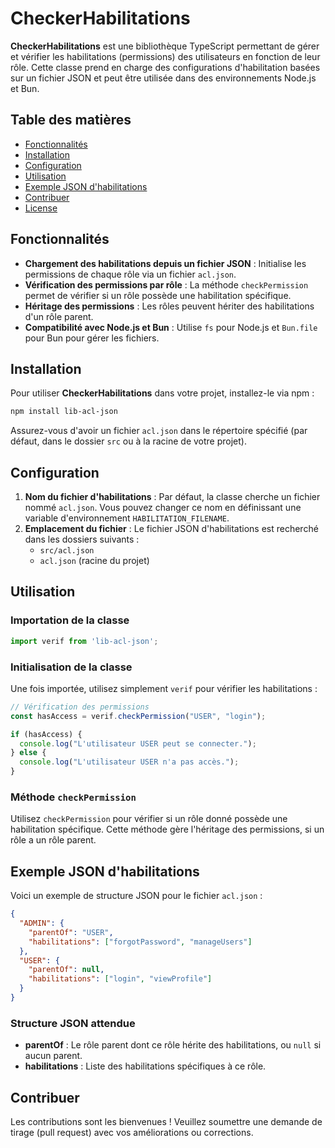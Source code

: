 # CheckerHabilitations

**CheckerHabilitations** est une bibliothèque TypeScript permettant de gérer et vérifier les habilitations (permissions) des utilisateurs en fonction de leur rôle. Cette classe prend en charge des configurations d'habilitation basées sur un fichier JSON et peut être utilisée dans des environnements Node.js et Bun.

## Table des matières

- [Fonctionnalités](#fonctionnalités)
- [Installation](#installation)
- [Configuration](#configuration)
- [Utilisation](#utilisation)
- [Exemple JSON d'habilitations](#exemple-json-dhabilitations)
- [Contribuer](#contribuer)
- [License](#license)

## Fonctionnalités

- **Chargement des habilitations depuis un fichier JSON** : Initialise les permissions de chaque rôle via un fichier `acl.json`.
- **Vérification des permissions par rôle** : La méthode `checkPermission` permet de vérifier si un rôle possède une habilitation spécifique.
- **Héritage des permissions** : Les rôles peuvent hériter des habilitations d'un rôle parent.
- **Compatibilité avec Node.js et Bun** : Utilise `fs` pour Node.js et `Bun.file` pour Bun pour gérer les fichiers.

## Installation

Pour utiliser **CheckerHabilitations** dans votre projet, installez-le via npm :

```bash
npm install lib-acl-json
```

Assurez-vous d'avoir un fichier `acl.json` dans le répertoire spécifié (par défaut, dans le dossier `src` ou à la racine de votre projet).

## Configuration

1. **Nom du fichier d'habilitations** : Par défaut, la classe cherche un fichier nommé `acl.json`. Vous pouvez changer ce nom en définissant une variable d'environnement `HABILITATION_FILENAME`.
2. **Emplacement du fichier** : Le fichier JSON d'habilitations est recherché dans les dossiers suivants :
   - `src/acl.json`
   - `acl.json` (racine du projet)

## Utilisation

### Importation de la classe

```typescript
import verif from 'lib-acl-json';
```

### Initialisation de la classe

Une fois importée, utilisez simplement `verif` pour vérifier les habilitations :

```typescript
// Vérification des permissions
const hasAccess = verif.checkPermission("USER", "login");

if (hasAccess) {
  console.log("L'utilisateur USER peut se connecter.");
} else {
  console.log("L'utilisateur USER n'a pas accès.");
}
```

### Méthode `checkPermission`

Utilisez `checkPermission` pour vérifier si un rôle donné possède une habilitation spécifique. Cette méthode gère l'héritage des permissions, si un rôle a un rôle parent.

## Exemple JSON d'habilitations

Voici un exemple de structure JSON pour le fichier `acl.json` :

```json
{
  "ADMIN": {
    "parentOf": "USER",
    "habilitations": ["forgotPassword", "manageUsers"]
  },
  "USER": {
    "parentOf": null,
    "habilitations": ["login", "viewProfile"]
  }
}
```

### Structure JSON attendue

- **parentOf** : Le rôle parent dont ce rôle hérite des habilitations, ou `null` si aucun parent.
- **habilitations** : Liste des habilitations spécifiques à ce rôle.

## Contribuer

Les contributions sont les bienvenues ! Veuillez soumettre une demande de tirage (pull request) avec vos améliorations ou corrections.